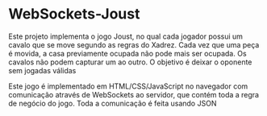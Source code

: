 # WebSockets-Joust

<p>Este projeto implementa o jogo Joust, no qual cada jogador possui um cavalo que se move segundo as regras do Xadrez. Cada vez que uma peça é movida, a casa previamente 
ocupada não pode mais ser ocupada. Os cavalos não podem capturar um ao outro. O objetivo é deixar o oponente sem jogadas válidas</p>
<p>Este jogo é implementado em HTML/CSS/JavaScript no navegador com comunicação através de WebSockets ao servidor, que contém toda a regra de negócio do jogo. Toda a 
comunicação é feita usando JSON</p>
